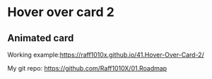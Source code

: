 # Hover over card 2

## Animated card

Working example:https://raff1010x.github.io/41.Hover-Over-Card-2/

My git repo: https://github.com/Raff1010X/01.Roadmap
